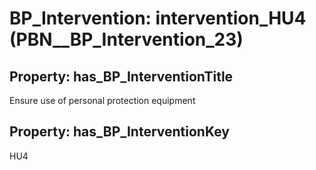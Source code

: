 # BP_Intervention: __intervention_HU4__ (PBN__BP_Intervention_23)

## Property: has_BP_InterventionTitle

Ensure use of personal protection equipment

## Property: has_BP_InterventionKey

HU4

